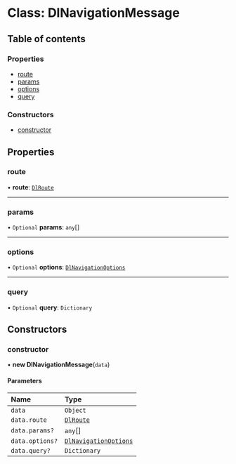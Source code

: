 # Class: DlNavigationMessage

## Table of contents

### Properties

- [route](DlNavigationMessage.md#route)
- [params](DlNavigationMessage.md#params)
- [options](DlNavigationMessage.md#options)
- [query](DlNavigationMessage.md#query)

### Constructors

- [constructor](DlNavigationMessage.md#constructor)

## Properties

### route

• **route**: [`DlRoute`](../enums/DlRoute.md)

___

### params

• `Optional` **params**: `any`[]

___

### options

• `Optional` **options**: [`DlNavigationOptions`](../interfaces/DlNavigationOptions.md)

___

### query

• `Optional` **query**: `Dictionary`

## Constructors

### constructor

• **new DlNavigationMessage**(`data`)

#### Parameters

| Name | Type |
| :------ | :------ |
| `data` | `Object` |
| `data.route` | [`DlRoute`](../enums/DlRoute.md) |
| `data.params?` | `any`[] |
| `data.options?` | [`DlNavigationOptions`](../interfaces/DlNavigationOptions.md) |
| `data.query?` | `Dictionary` |

